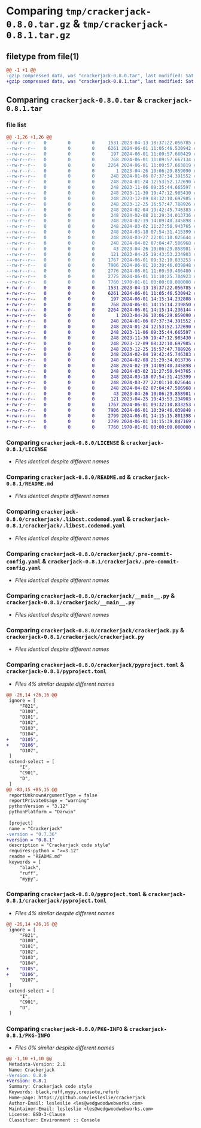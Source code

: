 # Comparing `tmp/crackerjack-0.8.0.tar.gz` & `tmp/crackerjack-0.8.1.tar.gz`

## filetype from file(1)

```diff
@@ -1 +1 @@
-gzip compressed data, was "crackerjack-0.8.0.tar", last modified: Sat Jun  1 11:10:25 2024, max compression
+gzip compressed data, was "crackerjack-0.8.1.tar", last modified: Sat Jun  1 14:15:39 2024, max compression
```

## Comparing `crackerjack-0.8.0.tar` & `crackerjack-0.8.1.tar`

### file list

```diff
@@ -1,26 +1,26 @@
--rw-r--r--   0        0        0     1531 2023-04-13 18:37:22.056785 crackerjack-0.8.0/LICENSE
--rw-r--r--   0        0        0     6261 2024-06-01 11:05:46.530942 crackerjack-0.8.0/README.md
--rw-r--r--   0        0        0      197 2024-06-01 11:09:57.660429 crackerjack-0.8.0/crackerjack/.gitignore
--rw-r--r--   0        0        0      768 2024-06-01 11:09:57.667134 crackerjack-0.8.0/crackerjack/.libcst.codemod.yaml
--rw-r--r--   0        0        0     2264 2024-06-01 11:09:57.663819 crackerjack-0.8.0/crackerjack/.pre-commit-config.yaml
--rw-r--r--   0        0        0        1 2023-04-26 10:06:29.859090 crackerjack-0.8.0/crackerjack/.ruff_cache/.gitignore
--rw-r--r--   0        0        0      248 2024-01-06 07:37:34.391552 crackerjack-0.8.0/crackerjack/.ruff_cache/0.1.11/3256171999636029978
--rw-r--r--   0        0        0      248 2024-01-24 12:53:52.172690 crackerjack-0.8.0/crackerjack/.ruff_cache/0.1.14/602324811142551221
--rw-r--r--   0        0        0      248 2023-11-06 09:35:44.665597 crackerjack-0.8.0/crackerjack/.ruff_cache/0.1.4/10355199064880463147
--rw-r--r--   0        0        0      248 2023-11-30 19:47:12.985430 crackerjack-0.8.0/crackerjack/.ruff_cache/0.1.6/15140459877605758699
--rw-r--r--   0        0        0      248 2023-12-09 08:32:10.697985 crackerjack-0.8.0/crackerjack/.ruff_cache/0.1.7/1790508110482614856
--rw-r--r--   0        0        0      248 2023-12-25 16:57:47.788926 crackerjack-0.8.0/crackerjack/.ruff_cache/0.1.9/17041001205004563469
--rw-r--r--   0        0        0      248 2024-02-04 19:42:45.746383 crackerjack-0.8.0/crackerjack/.ruff_cache/0.2.0/10047773857155985907
--rw-r--r--   0        0        0      248 2024-02-08 21:29:34.013736 crackerjack-0.8.0/crackerjack/.ruff_cache/0.2.1/8522267973936635051
--rw-r--r--   0        0        0      248 2024-02-19 14:09:40.345898 crackerjack-0.8.0/crackerjack/.ruff_cache/0.2.2/18053836298936336950
--rw-r--r--   0        0        0      248 2024-03-02 11:27:50.943765 crackerjack-0.8.0/crackerjack/.ruff_cache/0.3.0/12548816621480535786
--rw-r--r--   0        0        0      248 2024-03-18 07:54:31.415399 crackerjack-0.8.0/crackerjack/.ruff_cache/0.3.3/11081883392474770722
--rw-r--r--   0        0        0      248 2024-03-27 22:01:10.025644 crackerjack-0.8.0/crackerjack/.ruff_cache/0.3.4/676973378459347183
--rw-r--r--   0        0        0      248 2024-04-02 07:04:47.506968 crackerjack-0.8.0/crackerjack/.ruff_cache/0.3.5/16311176246009842383
--rw-r--r--   0        0        0       43 2023-04-26 10:06:29.858981 crackerjack-0.8.0/crackerjack/.ruff_cache/CACHEDIR.TAG
--rw-r--r--   0        0        0      121 2023-04-25 19:43:53.234903 crackerjack-0.8.0/crackerjack/__init__.py
--rw-r--r--   0        0        0     1767 2024-06-01 09:32:10.833253 crackerjack-0.8.0/crackerjack/__main__.py
--rw-r--r--   0        0        0     7906 2024-06-01 10:39:46.039848 crackerjack-0.8.0/crackerjack/crackerjack.py
--rw-r--r--   0        0        0     2776 2024-06-01 11:09:59.406480 crackerjack-0.8.0/crackerjack/pyproject.toml
--rw-r--r--   0        0        0     2775 2024-06-01 11:10:25.704923 crackerjack-0.8.0/pyproject.toml
--rw-r--r--   0        0        0     7760 1970-01-01 00:00:00.000000 crackerjack-0.8.0/PKG-INFO
+-rw-r--r--   0        0        0     1531 2023-04-13 18:37:22.056785 crackerjack-0.8.1/LICENSE
+-rw-r--r--   0        0        0     6261 2024-06-01 11:05:46.530942 crackerjack-0.8.1/README.md
+-rw-r--r--   0        0        0      197 2024-06-01 14:15:14.232808 crackerjack-0.8.1/crackerjack/.gitignore
+-rw-r--r--   0        0        0      768 2024-06-01 14:15:14.239850 crackerjack-0.8.1/crackerjack/.libcst.codemod.yaml
+-rw-r--r--   0        0        0     2264 2024-06-01 14:15:14.236144 crackerjack-0.8.1/crackerjack/.pre-commit-config.yaml
+-rw-r--r--   0        0        0        1 2023-04-26 10:06:29.859090 crackerjack-0.8.1/crackerjack/.ruff_cache/.gitignore
+-rw-r--r--   0        0        0      248 2024-01-06 07:37:34.391552 crackerjack-0.8.1/crackerjack/.ruff_cache/0.1.11/3256171999636029978
+-rw-r--r--   0        0        0      248 2024-01-24 12:53:52.172690 crackerjack-0.8.1/crackerjack/.ruff_cache/0.1.14/602324811142551221
+-rw-r--r--   0        0        0      248 2023-11-06 09:35:44.665597 crackerjack-0.8.1/crackerjack/.ruff_cache/0.1.4/10355199064880463147
+-rw-r--r--   0        0        0      248 2023-11-30 19:47:12.985430 crackerjack-0.8.1/crackerjack/.ruff_cache/0.1.6/15140459877605758699
+-rw-r--r--   0        0        0      248 2023-12-09 08:32:10.697985 crackerjack-0.8.1/crackerjack/.ruff_cache/0.1.7/1790508110482614856
+-rw-r--r--   0        0        0      248 2023-12-25 16:57:47.788926 crackerjack-0.8.1/crackerjack/.ruff_cache/0.1.9/17041001205004563469
+-rw-r--r--   0        0        0      248 2024-02-04 19:42:45.746383 crackerjack-0.8.1/crackerjack/.ruff_cache/0.2.0/10047773857155985907
+-rw-r--r--   0        0        0      248 2024-02-08 21:29:34.013736 crackerjack-0.8.1/crackerjack/.ruff_cache/0.2.1/8522267973936635051
+-rw-r--r--   0        0        0      248 2024-02-19 14:09:40.345898 crackerjack-0.8.1/crackerjack/.ruff_cache/0.2.2/18053836298936336950
+-rw-r--r--   0        0        0      248 2024-03-02 11:27:50.943765 crackerjack-0.8.1/crackerjack/.ruff_cache/0.3.0/12548816621480535786
+-rw-r--r--   0        0        0      248 2024-03-18 07:54:31.415399 crackerjack-0.8.1/crackerjack/.ruff_cache/0.3.3/11081883392474770722
+-rw-r--r--   0        0        0      248 2024-03-27 22:01:10.025644 crackerjack-0.8.1/crackerjack/.ruff_cache/0.3.4/676973378459347183
+-rw-r--r--   0        0        0      248 2024-04-02 07:04:47.506968 crackerjack-0.8.1/crackerjack/.ruff_cache/0.3.5/16311176246009842383
+-rw-r--r--   0        0        0       43 2023-04-26 10:06:29.858981 crackerjack-0.8.1/crackerjack/.ruff_cache/CACHEDIR.TAG
+-rw-r--r--   0        0        0      121 2023-04-25 19:43:53.234903 crackerjack-0.8.1/crackerjack/__init__.py
+-rw-r--r--   0        0        0     1767 2024-06-01 09:32:10.833253 crackerjack-0.8.1/crackerjack/__main__.py
+-rw-r--r--   0        0        0     7906 2024-06-01 10:39:46.039848 crackerjack-0.8.1/crackerjack/crackerjack.py
+-rw-r--r--   0        0        0     2799 2024-06-01 14:15:15.801398 crackerjack-0.8.1/crackerjack/pyproject.toml
+-rw-r--r--   0        0        0     2799 2024-06-01 14:15:39.847169 crackerjack-0.8.1/pyproject.toml
+-rw-r--r--   0        0        0     7760 1970-01-01 00:00:00.000000 crackerjack-0.8.1/PKG-INFO
```

### Comparing `crackerjack-0.8.0/LICENSE` & `crackerjack-0.8.1/LICENSE`

 * *Files identical despite different names*

### Comparing `crackerjack-0.8.0/README.md` & `crackerjack-0.8.1/README.md`

 * *Files identical despite different names*

### Comparing `crackerjack-0.8.0/crackerjack/.libcst.codemod.yaml` & `crackerjack-0.8.1/crackerjack/.libcst.codemod.yaml`

 * *Files identical despite different names*

### Comparing `crackerjack-0.8.0/crackerjack/.pre-commit-config.yaml` & `crackerjack-0.8.1/crackerjack/.pre-commit-config.yaml`

 * *Files identical despite different names*

### Comparing `crackerjack-0.8.0/crackerjack/__main__.py` & `crackerjack-0.8.1/crackerjack/__main__.py`

 * *Files identical despite different names*

### Comparing `crackerjack-0.8.0/crackerjack/crackerjack.py` & `crackerjack-0.8.1/crackerjack/crackerjack.py`

 * *Files identical despite different names*

### Comparing `crackerjack-0.8.0/crackerjack/pyproject.toml` & `crackerjack-0.8.1/pyproject.toml`

 * *Files 4% similar despite different names*

```diff
@@ -26,14 +26,16 @@
 ignore = [
     "F821",
     "D100",
     "D101",
     "D102",
     "D103",
     "D104",
+    "D105",
+    "D106",
     "D107",
 ]
 extend-select = [
     "I",
     "C901",
     "D",
 ]
@@ -83,15 +85,15 @@
 reportUnknownArgumentType = false
 reportPrivateUsage = "warning"
 pythonVersion = "3.12"
 pythonPlatform = "Darwin"
 
 [project]
 name = "Crackerjack"
-version = "0.7.36"
+version = "0.8.1"
 description = "Crackerjack code style"
 requires-python = ">=3.12"
 readme = "README.md"
 keywords = [
     "black",
     "ruff",
     "mypy",
```

### Comparing `crackerjack-0.8.0/pyproject.toml` & `crackerjack-0.8.1/crackerjack/pyproject.toml`

 * *Files 4% similar despite different names*

```diff
@@ -26,14 +26,16 @@
 ignore = [
     "F821",
     "D100",
     "D101",
     "D102",
     "D103",
     "D104",
+    "D105",
+    "D106",
     "D107",
 ]
 extend-select = [
     "I",
     "C901",
     "D",
 ]
```

### Comparing `crackerjack-0.8.0/PKG-INFO` & `crackerjack-0.8.1/PKG-INFO`

 * *Files 0% similar despite different names*

```diff
@@ -1,10 +1,10 @@
 Metadata-Version: 2.1
 Name: Crackerjack
-Version: 0.8.0
+Version: 0.8.1
 Summary: Crackerjack code style
 Keywords: black,ruff,mypy,creosote,refurb
 Home-page: https://github.com/lesleslie/crackerjack
 Author-Email: lesleslie <les@wedgwoodwebworks.com>
 Maintainer-Email: lesleslie <les@wedgwoodwebworks.com>
 License: BSD-3-Clause
 Classifier: Environment :: Console
```

